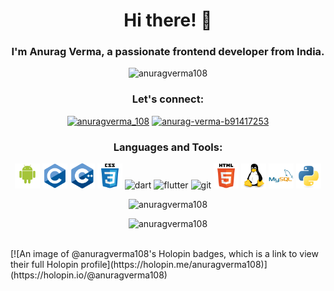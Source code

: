 <h1 align="center">Hi there! 👋</h1>
<h3 align="center">I'm Anurag Verma, a passionate frontend developer from India.</h3>

<p align="center"> 
  <img src="https://komarev.com/ghpvc/?username=anuragverma108&label=Profile%20views&color=0e75b6&style=flat" alt="anuragverma108" /> 
</p>

<h3 align="center">Let's connect:</h3>
<p align="center">
  <a href="https://twitter.com/anuragverma_108" target="_blank"><img src="https://raw.githubusercontent.com/rahuldkjain/github-profile-readme-generator/master/src/images/icons/Social/twitter.svg" alt="anuragverma_108" height="30" width="40" /></a>
  <a href="https://linkedin.com/in/anurag-verma-b91417253" target="_blank"><img src="https://raw.githubusercontent.com/rahuldkjain/github-profile-readme-generator/master/src/images/icons/Social/linked-in-alt.svg" alt="anurag-verma-b91417253" height="30" width="40" /></a>
</p>

<h3 align="center">Languages and Tools:</h3>
<p align="center"> 
  <img src="https://raw.githubusercontent.com/devicons/devicon/master/icons/android/android-original-wordmark.svg" alt="android" width="40" height="40"/> 
  <img src="https://raw.githubusercontent.com/devicons/devicon/master/icons/c/c-original.svg" alt="c" width="40" height="40"/> 
  <img src="https://raw.githubusercontent.com/devicons/devicon/master/icons/cplusplus/cplusplus-original.svg" alt="cplusplus" width="40" height="40"/> 
  <img src="https://raw.githubusercontent.com/devicons/devicon/master/icons/css3/css3-original-wordmark.svg" alt="css3" width="40" height="40"/> 
  <img src="https://www.vectorlogo.zone/logos/dartlang/dartlang-icon.svg" alt="dart" width="40" height="40"/> 
  <img src="https://www.vectorlogo.zone/logos/flutterio/flutterio-icon.svg" alt="flutter" width="40" height="40"/> 
  <img src="https://www.vectorlogo.zone/logos/git-scm/git-scm-icon.svg" alt="git" width="40" height="40"/> 
  <img src="https://raw.githubusercontent.com/devicons/devicon/master/icons/html5/html5-original-wordmark.svg" alt="html5" width="40" height="40"/> 
  <img src="https://raw.githubusercontent.com/devicons/devicon/master/icons/linux/linux-original.svg" alt="linux" width="40" height="40"/> 
  <img src="https://raw.githubusercontent.com/devicons/devicon/master/icons/mysql/mysql-original-wordmark.svg" alt="mysql" width="40" height="40"/> 
  <img src="https://raw.githubusercontent.com/devicons/devicon/master/icons/python/python-original.svg" alt="python" width="40" height="40"/> 


</p>

<p align="center">
  <img src="https://github-readme-stats.vercel.app/api/top-langs?username=anuragverma108&show_icons=true&locale=en&layout=compact" alt="anuragverma108" />
</p>

<p align="center">
  <img src="https://github-readme-stats.vercel.app/api?username=anuragverma108&show_icons=true&locale=en" alt="anuragverma108" />
</p>
<br>
[![An image of @anuragverma108's Holopin badges, which is a link to view their full Holopin profile](https://holopin.me/anuragverma108)](https://holopin.io/@anuragverma108)

